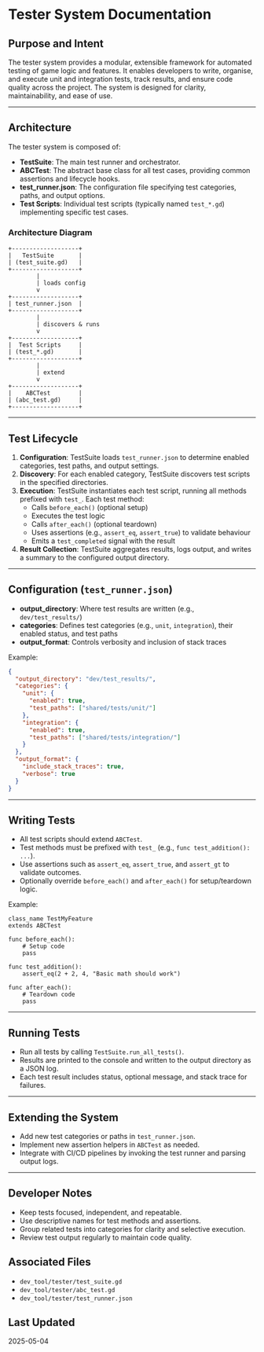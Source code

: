 # Tester System Documentation

## Purpose and Intent

The tester system provides a modular, extensible framework for automated testing of game logic and features. It enables developers to write, organise, and execute unit and integration tests, track results, and ensure code quality across the project. The system is designed for clarity, maintainability, and ease of use.

---

## Architecture

The tester system is composed of:
- **TestSuite**: The main test runner and orchestrator.
- **ABCTest**: The abstract base class for all test cases, providing common assertions and lifecycle hooks.
- **test_runner.json**: The configuration file specifying test categories, paths, and output options.
- **Test Scripts**: Individual test scripts (typically named `test_*.gd`) implementing specific test cases.

### Architecture Diagram
```
+-------------------+
|   TestSuite       |
| (test_suite.gd)   |
+-------------------+
        |
        | loads config
        v
+-------------------+
| test_runner.json  |
+-------------------+
        |
        | discovers & runs
        v
+-------------------+
|  Test Scripts     |
| (test_*.gd)       |
+-------------------+
        |
        | extend
        v
+-------------------+
|    ABCTest        |
| (abc_test.gd)     |
+-------------------+
```

---

## Test Lifecycle

1. **Configuration**: TestSuite loads `test_runner.json` to determine enabled categories, test paths, and output settings.
2. **Discovery**: For each enabled category, TestSuite discovers test scripts in the specified directories.
3. **Execution**: TestSuite instantiates each test script, running all methods prefixed with `test_`. Each test method:
   - Calls `before_each()` (optional setup)
   - Executes the test logic
   - Calls `after_each()` (optional teardown)
   - Uses assertions (e.g., `assert_eq`, `assert_true`) to validate behaviour
   - Emits a `test_completed` signal with the result
4. **Result Collection**: TestSuite aggregates results, logs output, and writes a summary to the configured output directory.

---

## Configuration (`test_runner.json`)

- **output_directory**: Where test results are written (e.g., `dev/test_results/`)
- **categories**: Defines test categories (e.g., `unit`, `integration`), their enabled status, and test paths
- **output_format**: Controls verbosity and inclusion of stack traces

Example:
```json
{
  "output_directory": "dev/test_results/",
  "categories": {
    "unit": {
      "enabled": true,
      "test_paths": ["shared/tests/unit/"]
    },
    "integration": {
      "enabled": true,
      "test_paths": ["shared/tests/integration/"]
    }
  },
  "output_format": {
    "include_stack_traces": true,
    "verbose": true
  }
}
```

---

## Writing Tests

- All test scripts should extend `ABCTest`.
- Test methods must be prefixed with `test_` (e.g., `func test_addition(): ...`).
- Use assertions such as `assert_eq`, `assert_true`, and `assert_gt` to validate outcomes.
- Optionally override `before_each()` and `after_each()` for setup/teardown logic.

Example:
```gdscript
class_name TestMyFeature
extends ABCTest

func before_each():
    # Setup code
    pass

func test_addition():
    assert_eq(2 + 2, 4, "Basic math should work")

func after_each():
    # Teardown code
    pass
```

---

## Running Tests

- Run all tests by calling `TestSuite.run_all_tests()`.
- Results are printed to the console and written to the output directory as a JSON log.
- Each test result includes status, optional message, and stack trace for failures.

---

## Extending the System
- Add new test categories or paths in `test_runner.json`.
- Implement new assertion helpers in `ABCTest` as needed.
- Integrate with CI/CD pipelines by invoking the test runner and parsing output logs.

---

## Developer Notes
- Keep tests focused, independent, and repeatable.
- Use descriptive names for test methods and assertions.
- Group related tests into categories for clarity and selective execution.
- Review test output regularly to maintain code quality.

## Associated Files
- `dev_tool/tester/test_suite.gd`
- `dev_tool/tester/abc_test.gd`
- `dev_tool/tester/test_runner.json`

## Last Updated
2025-05-04 